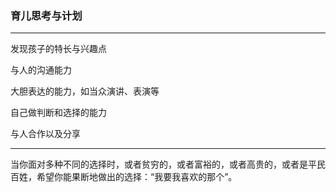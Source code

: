 ### 育儿思考与计划

---

发现孩子的特长与兴趣点

与人的沟通能力

大胆表达的能力，如当众演讲、表演等

自己做判断和选择的能力

与人合作以及分享

---

当你面对多种不同的选择时，或者贫穷的，或者富裕的，或者高贵的，或者是平民百姓，希望你能果断地做出的选择：“我要我喜欢的那个”。

